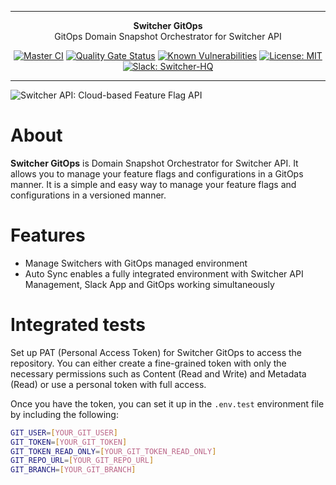 ***

<div align="center">
<b>Switcher GitOps</b><br>
GitOps Domain Snapshot Orchestrator for Switcher API
</div>

<div align="center">

[![Master CI](https://github.com/switcherapi/switcher-gitops/actions/workflows/master.yml/badge.svg?branch=master)](https://github.com/switcherapi/switcher-gitops/actions/workflows/master.yml)
[![Quality Gate Status](https://sonarcloud.io/api/project_badges/measure?project=switcherapi_switcher-gitops&metric=alert_status)](https://sonarcloud.io/dashboard?id=switcherapi_switcher-gitops)
[![Known Vulnerabilities](https://snyk.io/test/github/switcherapi/switcher-gitops/badge.svg)](https://snyk.io/test/github/switcherapi/switcher-gitops)
[![License: MIT](https://img.shields.io/badge/License-MIT-yellow.svg)](https://opensource.org/licenses/MIT)
[![Slack: Switcher-HQ](https://img.shields.io/badge/slack-@switcher/hq-blue.svg?logo=slack)](https://switcher-hq.slack.com/)

</div>

***

![Switcher API: Cloud-based Feature Flag API](https://github.com/switcherapi/switcherapi-assets/blob/master/logo/switcherapi_grey.png)

# About  
**Switcher GitOps** is Domain Snapshot Orchestrator for Switcher API. It allows you to manage your feature flags and configurations in a GitOps manner. It is a simple and easy way to manage your feature flags and configurations in a versioned manner.

# Features
- Manage Switchers with GitOps managed environment
- Auto Sync enables a fully integrated environment with Switcher API Management, Slack App and GitOps working simultaneously

# Integrated tests

Set up PAT (Personal Access Token) for Switcher GitOps to access the repository. You can either create a fine-grained token with only the necessary permissions such as Content (Read and Write) and Metadata (Read) or use a personal token with full access.

Once you have the token, you can set it up in the `.env.test` environment file by including the following:
```bash
GIT_USER=[YOUR_GIT_USER]
GIT_TOKEN=[YOUR_GIT_TOKEN]
GIT_TOKEN_READ_ONLY=[YOUR_GIT_TOKEN_READ_ONLY]
GIT_REPO_URL=[YOUR_GIT_REPO_URL]
GIT_BRANCH=[YOUR_GIT_BRANCH]
```